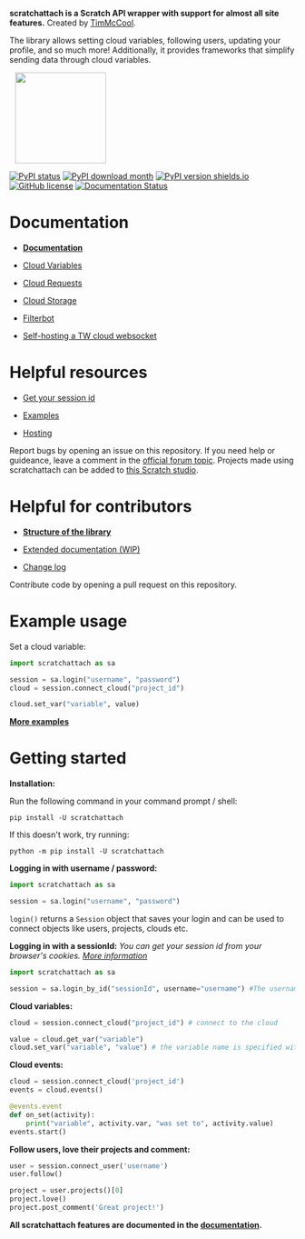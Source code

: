 **scratchattach is a Scratch API wrapper with support for almost all site features.** Created by [TimMcCool](https://scratch.mit.edu/users/TimMcCool/).

The library allows setting cloud variables, following users, updating your profile, and
so much more! Additionally, it provides frameworks that simplify sending data through cloud variables.

<p align="left" style="margin:10px">
  <img width="160" src="https://raw.githubusercontent.com/TimMcCool/scratchattach/refs/heads/main/logos/logo.svg">

[![PyPI status](https://img.shields.io/pypi/status/scratchattach.svg)](https://pypi.python.org/pypi/scratchattach/)
[![PyPI download month](https://img.shields.io/pypi/dm/scratchattach.svg)](https://pypi.python.org/pypi/scratchattach/)
[![PyPI version shields.io](https://img.shields.io/pypi/v/scratchattach.svg)](https://pypi.python.org/pypi/scratchattach/)
[![GitHub license](https://badgen.net/github/license/TimMcCool/scratchattach)](https://github.com/TimMcCool/scratchattach/blob/master/LICENSE)
[![Documentation Status](https://readthedocs.org/projects/scratchattach/badge/?version=latest)](https://scratchattach.readthedocs.io/en/latest/?badge=latest)

# Documentation

- **[Documentation](https://github.com/TimMcCool/scratchattach/wiki/Documentation)**

- [Cloud Variables](https://github.com/TimMcCool/scratchattach/wiki/Documentation#cloud-variables)
- [Cloud Requests](https://github.com/TimMcCool/scratchattach/wiki/Cloud-Requests)
- [Cloud Storage](https://github.com/TimMcCool/scratchattach/wiki/Cloud-Storage)
- [Filterbot](https://github.com/TimMcCool/scratchattach/wiki/Filterbot)
- [Self-hosting a TW cloud websocket](https://github.com/TimMcCool/scratchattach/wiki/Documentation#hosting-a-cloud-server)

# Helpful resources

- [Get your session id](https://github.com/TimMcCool/scratchattach/wiki/Get-your-session-id)

- [Examples](https://github.com/TimMcCool/scratchattach/wiki/Examples)
- [Hosting](https://github.com/TimMcCool/scratchattach/wiki/Hosting)

Report bugs by opening an issue on this repository. If you need help or guideance, leave a comment in the [official forum topic](https://scratch.mit.edu/discuss/topic/603418/
). Projects made using scratchattach can be added to [this Scratch studio](https://scratch.mit.edu/studios/31478892/).

# Helpful for contributors

- **[Structure of the library](https://github.com/TimMcCool/scratchattach/wiki/Structure-of-the-library)**

- [Extended documentation (WIP)](https://scratchattach.readthedocs.io/en/latest/)

- [Change log](https://github.com/TimMcCool/scratchattach/blob/main/CHANGELOG.md)

Contribute code by opening a pull request on this repository.

# ️Example usage

Set a cloud variable:

```py
import scratchattach as sa

session = sa.login("username", "password")
cloud = session.connect_cloud("project_id")

cloud.set_var("variable", value)
```

**[More examples](https://github.com/TimMcCool/scratchattach/wiki/Examples)**

# Getting started

**Installation:**

Run the following command in your command prompt / shell:

```
pip install -U scratchattach
```

If this doesn't work, try running:
```
python -m pip install -U scratchattach
```


**Logging in with username / password:**

```python
import scratchattach as sa

session = sa.login("username", "password")
```

`login()` returns a `Session` object that saves your login and can be used to connect objects like users, projects, clouds etc.

**Logging in with a sessionId:** *You can get your session id from your browser's cookies. [More information](https://github.com/TimMcCool/scratchattach/wiki/Get-your-session-id)*
```python
import scratchattach as sa

session = sa.login_by_id("sessionId", username="username") #The username field is case sensitive
```

**Cloud variables:**

```py
cloud = session.connect_cloud("project_id") # connect to the cloud

value = cloud.get_var("variable")
cloud.set_var("variable", "value") # the variable name is specified without the cloud emoji
```

**Cloud events:**

```py
cloud = session.connect_cloud('project_id')
events = cloud.events()

@events.event
def on_set(activity):
    print("variable", activity.var, "was set to", activity.value)
events.start()
```

**Follow users, love their projects and comment:**

```python
user = session.connect_user('username')
user.follow()

project = user.projects()[0]
project.love()
project.post_comment('Great project!')
```

**All scratchattach features are documented in the [documentation](https://github.com/TimMcCool/scratchattach/wiki/Documentation).**

